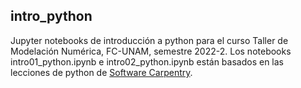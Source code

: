 ## intro_python

Jupyter notebooks de introducción a python para el curso Taller de Modelación Numérica, FC-UNAM, semestre 2022-2. Los notebooks intro01_python.ipynb e intro02_python.ipynb están basados en las lecciones de python de [Software Carpentry](https://softwarecarpentry.com).
